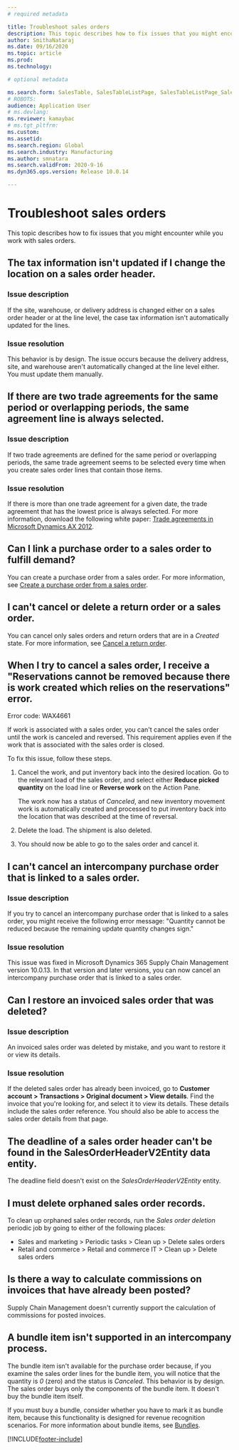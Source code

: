 ```yaml
---
# required metadata

title: Troubleshoot sales orders
description: This topic describes how to fix issues that you might encounter while you work with sales orders.
author: SmithaNataraj
ms.date: 09/16/2020
ms.topic: article
ms.prod: 
ms.technology: 

# optional metadata

ms.search.form: SalesTable, SalesTableListPage, SalesTableListPage_SalesCancelOrder
# ROBOTS: 
audience: Application User
# ms.devlang: 
ms.reviewer: kamaybac
# ms.tgt_pltfrm: 
ms.custom: 
ms.assetid: 
ms.search.region: Global
ms.search.industry: Manufacturing
ms.author: smnatara
ms.search.validFrom: 2020-9-16
ms.dyn365.ops.version: Release 10.0.14

---
```

# Troubleshoot sales orders

This topic describes how to fix issues that you might encounter while you work with sales orders.

## The tax information isn't updated if I change the location on a sales order header.

### Issue description

If the site, warehouse, or delivery address is changed either on a sales order header or at the line level, the case tax information isn't automatically updated for the lines.

### Issue resolution

This behavior is by design. The issue occurs because the delivery address, site, and warehouse aren't automatically changed at the line level either. You must update them manually.

## If there are two trade agreements for the same period or overlapping periods, the same agreement line is always selected.

### Issue description

If two trade agreements are defined for the same period or overlapping periods, the same trade agreement seems to be selected every time when you create sales order lines that contain those items.

### Issue resolution

If there is more than one trade agreement for a given date, the trade agreement that has the lowest price is always selected. For more information, download the following white paper: [Trade agreements in Microsoft Dynamics AX 2012](https://www.axug.com/HigherLogic/System/DownloadDocumentFile.ashx?DocumentFileKey=3396a3a8-1f48-4d85-8cd6-5fa982f62e90).

## Can I link a purchase order to a sales order to fulfill demand?

You can create a purchase order from a sales order. For more information, see [Create a purchase order from a sales order](tasks/create-purchase-order-sales-order.md).

## I can't cancel or delete a return order or a sales order.

You can cancel only sales orders and return orders that are in a *Created* state. For more information, see [Cancel a return order](../service-management/cancel-return-order.md).

## When I try to cancel a sales order, I receive a "Reservations cannot be removed because there is work created which relies on the reservations" error.

Error code: WAX4661

If work is associated with a sales order, you can't cancel the sales order until the work is canceled and reversed. This requirement applies even if the work that is associated with the sales order is closed.

To fix this issue, follow these steps.

1. Cancel the work, and put inventory back into the desired location. Go to the relevant load of the sales order, and select either **Reduce picked quantity** on the load line or **Reverse work** on the Action Pane.

    The work now has a status of *Canceled*, and new inventory movement work is automatically created and processed to put inventory back into the location that was described at the time of reversal.

2. Delete the load. The shipment is also deleted.
3. You should now be able to go to the sales order and cancel it.

## I can't cancel an intercompany purchase order that is linked to a sales order.

### Issue description

If you try to cancel an intercompany purchase order that is linked to a sales order, you might receive the following error message: "Quantity cannot be reduced because the remaining update quantity changes sign."

### Issue resolution

This issue was fixed in Microsoft Dynamics 365 Supply Chain Management version 10.0.13. In that version and later versions, you can now cancel an intercompany purchase order that is linked to a sales order.

## Can I restore an invoiced sales order that was deleted?

### Issue description

An invoiced sales order was deleted by mistake, and you want to restore it or view its details.

### Issue resolution

If the deleted sales order has already been invoiced, go to **Customer account \> Transactions \> Original document \> View details**. Find the invoice that you're looking for, and select it to view its details. These details include the sales order reference. You should also be able to access the sales order details from that page.

## The deadline of a sales order header can't be found in the SalesOrderHeaderV2Entity data entity.

The deadline field doesn't exist on the *SalesOrderHeaderV2Entity* entity.

## I must delete orphaned sales order records.

To clean up orphaned sales order records, run the *Sales order deletion* periodic job by going to either of the following places:

- Sales and marketing \> Periodic tasks \> Clean up \> Delete sales orders
- Retail and commerce \> Retail and commerce IT \> Clean up \> Delete sales orders

## Is there a way to calculate commissions on invoices that have already been posted?

Supply Chain Management doesn't currently support the calculation of commissions for posted invoices.

## A bundle item isn't supported in an intercompany process.

The bundle item isn't available for the purchase order because, if you examine the sales order lines for the bundle item, you will notice that the quantity is *0* (zero) and the status is *Canceled*. This behavior is by design. The sales order buys only the components of the bundle item. It doesn't buy the bundle item itself.

If you must buy a bundle, consider whether you have to mark it as bundle item, because this functionality is designed for revenue recognition scenarios. For more information about bundle items, see [Bundles](../../finance/accounts-receivable/revenue-recognition-setup.md#bundles).


[!INCLUDE[footer-include](../../includes/footer-banner.md)]
